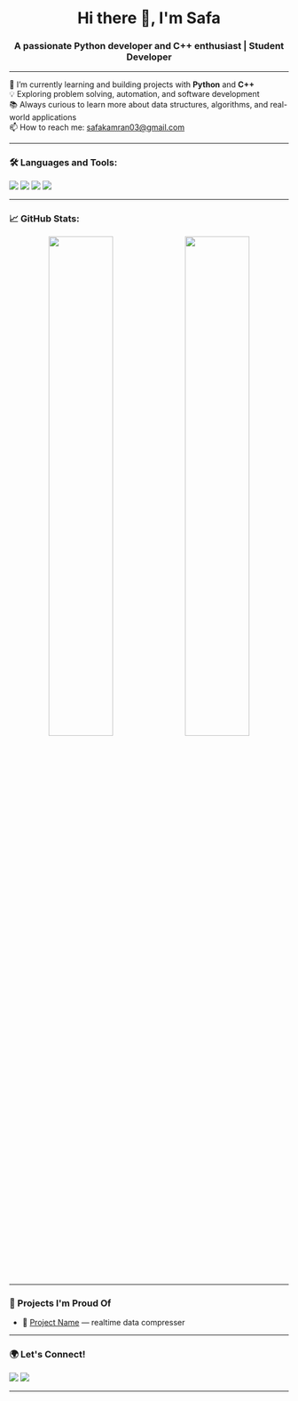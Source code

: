 <h1 align="center">Hi there 👋, I'm Safa</h1>
<h3 align="center">A passionate Python developer and C++ enthusiast | Student Developer</h3>

---

🌱 I’m currently learning and building projects with **Python** and **C++**  
💡 Exploring problem solving, automation, and software development  
📚 Always curious to learn more about data structures, algorithms, and real-world applications  
📫 How to reach me: safakamran03@gmail.com

---

### 🛠️ Languages and Tools:
<p>
  <img src="https://img.shields.io/badge/Python-3776AB?style=for-the-badge&logo=python&logoColor=white" />
  <img src="https://img.shields.io/badge/C++-00599C?style=for-the-badge&logo=c%2b%2b&logoColor=white" />
  <img src="https://img.shields.io/badge/VSCode-007ACC?style=for-the-badge&logo=visual-studio-code&logoColor=white" />
  <img src="https://img.shields.io/badge/Git-F05032?style=for-the-badge&logo=git&logoColor=white" />
</p>

---

### 📈 GitHub Stats:
<p align="center">
  <img src="https://github-readme-stats.vercel.app/api?username=safa&show_icons=true&theme=radical" width="48%" />
  <img src="https://github-readme-streak-stats.herokuapp.com/?user=safa&theme=radical" width="48%" />
</p>

---

### 🚀 Projects I'm Proud Of
- 🔧 [Project Name](#) — realtime data compresser

---

### 🌍 Let's Connect!
<p>
  <a href="https://linkedin.com/in/your-profile" target="_blank"><img src="https://img.shields.io/badge/LinkedIn-0A66C2?style=for-the-badge&logo=linkedin&logoColor=white"/></a>
  <a href=safakamran03@gmail.com"mailto><img src="https://img.shields.io/badge/Email-D14836?style=for-the-badge&logo=gmail&logoColor=white"/></a>
</p>

---

<!-- You can add a visitor badge if you like -->
<!-- ![Visitor Badge](https://komarev.com/ghpvc/?username=safa&label=Profile%20Views&color=0e75b6&style=flat) -->

